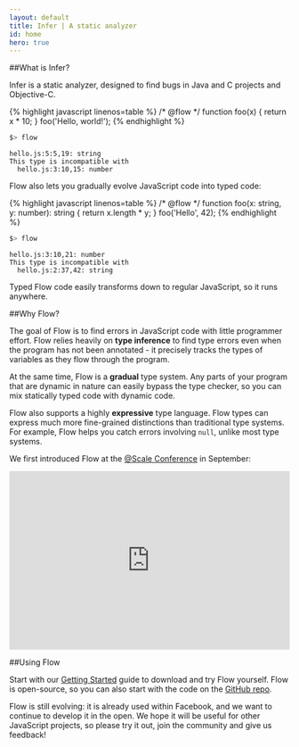```yaml
---
layout: default
title: Infer | A static analyzer
id: home
hero: true
---
```


##What is Infer?

Infer is a static analyzer, designed to find bugs in Java and C projects and Objective-C.

{% highlight javascript linenos=table %}
/* @flow */
function foo(x) {
  return x * 10;
}
foo('Hello, world!');
{% endhighlight %}

```bash
$> flow
```
```bbcode
hello.js:5:5,19: string
This type is incompatible with
  hello.js:3:10,15: number
```

Flow also lets you gradually evolve JavaScript code into typed code:

{% highlight javascript linenos=table %}
/* @flow */
function foo(x: string, y: number): string {
  return x.length * y;
}
foo('Hello', 42);
{% endhighlight %}

```bash
$> flow
```

```bbcode
hello.js:3:10,21: number
This type is incompatible with
  hello.js:2:37,42: string
```

Typed Flow code easily transforms down to regular JavaScript, so it runs anywhere.

##Why Flow?

The goal of Flow is to find errors in JavaScript code with little programmer effort. Flow relies heavily on <strong>type inference</strong> to find type errors even when the program has not been annotated - it precisely tracks the types of variables as they flow through the program.

At the same time, Flow is a <strong>gradual</strong> type system. Any parts of your program that are dynamic in nature can easily bypass the type checker, so you can mix statically typed code with dynamic code.

Flow also supports a highly <strong>expressive</strong> type language. Flow types can express much more fine-grained distinctions than traditional type systems. For example, Flow helps you catch errors involving `null`, unlike most type systems.

We first introduced Flow at the <a href="https://www.facebook.com/atscale2014">@Scale Conference</a> in September:

<iframe frameborder="0" allowfullscreen width="100%" height="320" src="http://www.youtube.com/embed/M8x0bc81smU?start=768&showinfo=0&modestbranding =1&rel=0&theme=light"></iframe>

##Using Flow

Start with our <a href="/docs/getting-started.html">Getting Started</a> guide to download and try Flow yourself. Flow is open-source, so you can also start with the code on the <a href="https://github.com/facebook/flow">GitHub repo</a>.

Flow is still evolving: it is already used within Facebook, and we want to continue to develop it in the open. We hope it will be useful for other JavaScript projects, so please try it out, join the community and give us feedback!
